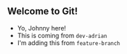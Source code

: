 ## Welcome to Git!

- Yo, Johnny here!
- This is coming from `dev-adrian`
- I'm adding this from `feature-branch `